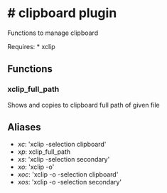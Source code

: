 # # clipboard plugin

 Functions to manage clipboard

 Requires: 
    * xclip 


## Functions

### xclip_full_path
   Shows and copies to clipboard full path of given file


## Aliases

* *xc*: 'xclip -selection clipboard'
* *xp*: xclip_full_path
* *xs*: 'xclip -selection secondary'
* *xo*: 'xclip -o'
* *xoc*: 'xclip -o -selection clipboard'
* *xos*: 'xclip -o -selection secondary'
